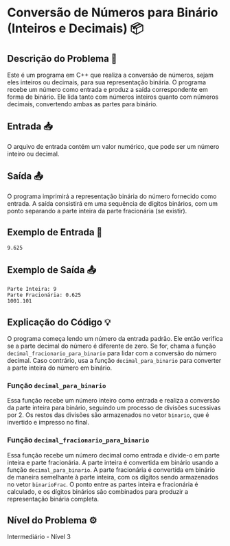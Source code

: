# Conversão de Números para Binário (Inteiros e Decimais) 📦

## Descrição do Problema 📝

Este é um programa em C++ que realiza a conversão de números, sejam eles inteiros ou decimais, para sua representação binária. O programa recebe um número como entrada e produz a saída correspondente em forma de binário. Ele lida tanto com números inteiros quanto com números decimais, convertendo ambas as partes para binário.

## Entrada 📥

O arquivo de entrada contém um valor numérico, que pode ser um número inteiro ou decimal.

## Saída 📤

O programa imprimirá a representação binária do número fornecido como entrada. A saída consistirá em uma sequência de dígitos binários, com um ponto separando a parte inteira da parte fracionária (se existir).

## Exemplo de Entrada 🚀

```
9.625
```

## Exemplo de Saída 📤

```
Parte Inteira: 9
Parte Fracionária: 0.625
1001.101
```

## Explicação do Código 💡

O programa começa lendo um número da entrada padrão. Ele então verifica se a parte decimal do número é diferente de zero. Se for, chama a função `decimal_fracionario_para_binario` para lidar com a conversão do número decimal. Caso contrário, usa a função `decimal_para_binario` para converter a parte inteira do número em binário.

### Função `decimal_para_binario`

Essa função recebe um número inteiro como entrada e realiza a conversão da parte inteira para binário, seguindo um processo de divisões sucessivas por 2. Os restos das divisões são armazenados no vetor `binario`, que é invertido e impresso no final.

### Função `decimal_fracionario_para_binario`

Essa função recebe um número decimal como entrada e divide-o em parte inteira e parte fracionária. A parte inteira é convertida em binário usando a função `decimal_para_binario`. A parte fracionária é convertida em binário de maneira semelhante à parte inteira, com os dígitos sendo armazenados no vetor `binarioFrac`. O ponto entre as partes inteira e fracionária é calculado, e os dígitos binários são combinados para produzir a representação binária completa.

## Nível do Problema ⚙️

Intermediário - Nível 3
